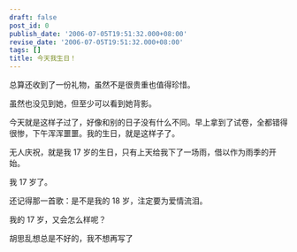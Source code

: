 ```yaml
---
draft: false
post_id: 0
publish_date: '2006-07-05T19:51:32.000+08:00'
revise_date: '2006-07-05T19:51:32.000+08:00'
tags: []
title: 今天我生日！
---
```


总算还收到了一份礼物，虽然不是很贵重也值得珍惜。

虽然也没见到她，但至少可以看到她背影。

今天就是这样子过了，好像和别的日子没有什么不同。早上拿到了试卷，全都错得很惨，下午浑浑噩噩。我的生日，就是这样子了。

无人庆祝，就是我 17 岁的生日，只有上天给我下了一场雨，借以作为雨季的开始。

我 17 岁了。

还记得那一首歌：是不是我的 18 岁，注定要为爱情流泪。

我的 17 岁，又会怎么样呢？

胡思乱想总是不好的，我不想再写了
